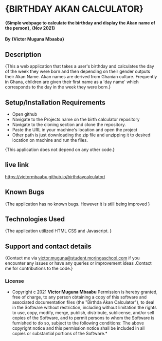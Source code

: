 # {BIRTHDAY AKAN CALCULATOR}
#### {Simple webpage to calculate the birthday and display the Akan name of the person}, {Nov 2021}
#### By **{Victor Muguna Mbaabu}**
## Description
{This  a web application that takes a user's birthday and calculates the day of the week they were born and then depending on their gender outputs their Akan Name. Akan names are derived from Ghanian culture. Frequently in Ghana, children are given their first name as a 'day name' which corresponds to the day in the week they were born.}
## Setup/Installation Requirements
* Open github 
* Navigate to the Projects name on the birth calculator repository
* Navigate to the cloning section and clone the repository.
* Paste the URL in your machine's location and open the project
* Other path is just downloading the zip file and unzipping it to desired location on machine and run the files.


{This application does not depend on any other code.}
## live link
https://victormbaabu.github.io/birthdaycalculator/

## Known Bugs
{The application has no known bugs. However it is still being improved }
## Technologies Used
{The application utilized HTML CSS and Javascript. }
## Support and contact details
{Contact me via victor.muguna@student.moringaschool.com if you encounter any issues or have any queries or improvement ideas .Contact me for contributions to the code.}
### License
* Copyright c 2021 **Victor Muguna Mbaabu**
Permission is hereby granted, free of charge, to any person obtaining a copy of this software and associated documentation files (the "Birthda Akan Calculator"), to deal in the Software without restriction, including without limitation the rights to use, copy, modify, merge, publish, distribute, sublicense, and/or sell copies of the Software, and to permit persons to whom the Software is furnished to do so, subject to the following conditions:
The above copyright notice and this permission notice shall be included in all copies or substantial portions of the Software.*